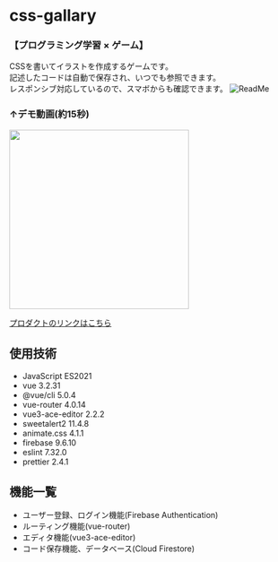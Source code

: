 # css-gallary
### 【プログラミング学習 × ゲーム】<br>
CSSを書いてイラストを作成するゲームです。<br>
記述したコードは自動で保存され、いつでも参照できます。<br>
レスポンシブ対応しているので、スマボからも確認できます。
![ReadMe](https://user-images.githubusercontent.com/97160510/165998300-01feb1dd-d823-4347-90c1-f451b58e3d7c.gif)
### ↑デモ動画(約15秒)
<img src="https://user-images.githubusercontent.com/97160510/166001575-6f8c088b-55c9-4b34-a9e6-5d691e1fed19.png" width="320px">

[プロダクトのリンクはこちら](https://css-gallary.web.app/)

## 使用技術
- JavaScript ES2021
- vue 3.2.31
- @vue/cli 5.0.4
- vue-router 4.0.14
- vue3-ace-editor 2.2.2
- sweetalert2 11.4.8
- animate.css 4.1.1
- firebase 9.6.10
- eslint 7.32.0
- prettier 2.4.1

## 機能一覧
- ユーザー登録、ログイン機能(Firebase Authentication)
- ルーティング機能(vue-router)
- エディタ機能(vue3-ace-editor)
- コード保存機能、データベース(Cloud Firestore)
